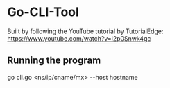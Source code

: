 # Go-CLI-Tool
Built by following the YouTube tutorial by TutorialEdge: https://www.youtube.com/watch?v=i2p0Snwk4gc

## Running the program

go cli.go <ns/ip/cname/mx> --host hostname

